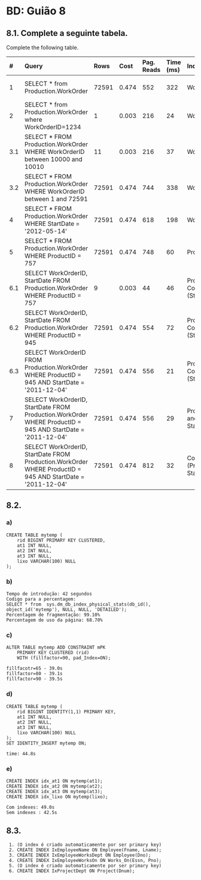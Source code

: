 # BD: Guião 8


## ​8.1. Complete a seguinte tabela.
Complete the following table.

| #    | Query                                                                                                      | Rows  | Cost  | Pag. Reads | Time (ms) | Index used | Index Op.            | Discussion |
| :--- | :--------------------------------------------------------------------------------------------------------- | :---- | :---- | :--------- | :-------- | :--------- | :------------------- | :--------- |
| 1    | SELECT * from Production.WorkOrder                                                                         | 72591 | 0.474 | 552        | 322       | WorkOrderID          | Clustered Index Scan |            |
| 2    | SELECT * from Production.WorkOrder where WorkOrderID=1234                                                  | 1     | 0.003 | 216        | 24        | WorkOrderID          | Clustered Index Seek |            |
| 3.1  | SELECT * FROM Production.WorkOrder WHERE WorkOrderID between 10000 and 10010                               | 11    | 0.003 | 216        | 37        | WorkOrderID          | Clustered Index Seek |            |
| 3.2  | SELECT * FROM Production.WorkOrder WHERE WorkOrderID between 1 and 72591                                   | 72591 | 0.474 | 744        | 338       | WorkOrderID          | Clustered Index Seek |            |
| 4    | SELECT * FROM Production.WorkOrder WHERE StartDate = '2012-05-14'                                          | 72591 | 0.474 | 618       | 198        | WorkOrderID          | Clustered Index Scan |            |
| 5    | SELECT * FROM Production.WorkOrder WHERE ProductID = 757                                                   | 72591 | 0.474 | 748        | 60        | ProductID            | Clustered Index Scan |            |
| 6.1  | SELECT WorkOrderID, StartDate FROM Production.WorkOrder WHERE ProductID = 757                              |   9   | 0.003 |   44       |  46       |  ProductID Covered (StartDate)  | Index Seek Non Clustered|  |
| 6.2  | SELECT WorkOrderID, StartDate FROM Production.WorkOrder WHERE ProductID = 945                              |  72591|  0.474| 554        |  72       |  ProductID Covered (StartDate)  |Clustered Index Scan| |
| 6.3  | SELECT WorkOrderID FROM Production.WorkOrder WHERE ProductID = 945 AND StartDate = '2011-12-04'            |  72591|  0.474| 556        |  21       |  ProductID Covered (StartDate)  |Clustered Index Scan| |
| 7    | SELECT WorkOrderID, StartDate FROM Production.WorkOrder WHERE ProductID = 945 AND StartDate = '2011-12-04' |  72591| 0.474 | 556        |  29       |  ProductID and StartDate        |Clustered Index Scan|  |
| 8    | SELECT WorkOrderID, StartDate FROM Production.WorkOrder WHERE ProductID = 945 AND StartDate = '2011-12-04' |  72591| 0.474 | 812        |  32       |  Composite (ProductID, StartDate)|Clustered Index Scan| |

## ​8.2.

### a)

```
CREATE TABLE mytemp (
    rid BIGINT PRIMARY KEY CLUSTERED,
    at1 INT NULL,
    at2 INT NULL,
    at3 INT NULL,
    lixo VARCHAR(100) NULL
);
```

### b)

```
Tempo de introdução: 42 segundos
Codigo para a percentagem:
SELECT * from  sys.dm_db_index_physical_stats(db_id(), object_id('mytemp'), NULL, NULL, 'DETAILED');
Percentagem de fragmentação: 99.10%
Percentagem de uso da página: 68.70%
```

### c)

```
ALTER TABLE mytemp ADD CONSTRAINT mPK
    PRIMARY KEY CLUSTERED (rid)
    WITH (fillfactor=90, pad_Index=ON);

fillfacotr=65 - 39.0s
fillfactor=80 - 39.1s
fillfactor=90 - 39.5s
```

### d)

```
CREATE TABLE mytemp (
    rid BIGINT IDENTITY(1,1) PRIMARY KEY,
    at1 INT NULL,
    at2 INT NULL,
    at3 INT NULL,
    lixo VARCHAR(100) NULL
);
SET IDENTITY_INSERT mytemp ON;

time: 44.8s
```

### e)

```
CREATE INDEX idx_at1 ON mytemp(at1);
CREATE INDEX idx_at2 ON mytemp(at2);
CREATE INDEX idx_at3 ON mytemp(at3);
CREATE INDEX idx_lixo ON mytemp(lixo);

Com indexes: 49.0s
Sem indexes : 42.5s
```

## ​8.3.

```
 1. (O index é criado automaticamente por ser primary key)
 2. CREATE INDEX IxEmployeeName ON Employee(Fname, Lname);
 3. CREATE INDEX IxEmployeeWorksDept ON Employee(Dno);
 4. CREATE INDEX IxEmployeeWorksOn ON Works_On(Essn, Pno);
 5. (O index é criado automaticamente por ser primary key)
 6. CREATE INDEX IxProjectDept ON Project(Dnum);
```
